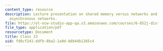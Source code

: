 ```yaml
---
content_type: resource
description: Lecture presentation on shared memory versus networks and consensus in
  asynchronous networks.
file: https://ol-ocw-studio-app-qa.s3.amazonaws.com/courses/6-852j-distributed-algorithms-fall-2009/fd6cf241ddfb8ba21a9db8b44b1265c4_MIT6_852JF09_lec23.pdf
file_type: application/pdf
resourcetype: Document
title: Class 23
uid: fd6cf241-ddfb-8ba2-1a9d-b8b44b1265c4
---
```


